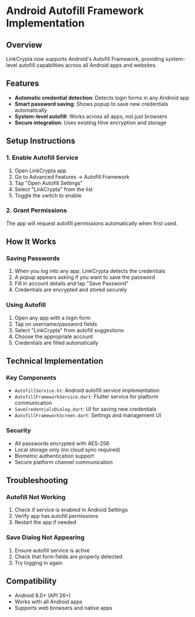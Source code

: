 # Android Autofill Framework Implementation

## Overview
LinkCrypta now supports Android's Autofill Framework, providing system-level autofill capabilities across all Android apps and websites.

## Features
- **Automatic credential detection**: Detects login forms in any Android app
- **Smart password saving**: Shows popup to save new credentials automatically
- **System-level autofill**: Works across all apps, not just browsers
- **Secure integration**: Uses existing Hive encryption and storage

## Setup Instructions

### 1. Enable Autofill Service
1. Open LinkCrypta app
2. Go to Advanced Features → Autofill Framework
3. Tap "Open Autofill Settings"
4. Select "LinkCrypta" from the list
5. Toggle the switch to enable

### 2. Grant Permissions
The app will request autofill permissions automatically when first used.

## How It Works

### Saving Passwords
1. When you log into any app, LinkCrypta detects the credentials
2. A popup appears asking if you want to save the password
3. Fill in account details and tap "Save Password"
4. Credentials are encrypted and stored securely

### Using Autofill
1. Open any app with a login form
2. Tap on username/password fields
3. Select "LinkCrypta" from autofill suggestions
4. Choose the appropriate account
5. Credentials are filled automatically

## Technical Implementation

### Key Components
- `AutofillService.kt`: Android autofill service implementation
- `AutofillFrameworkService.dart`: Flutter service for platform communication
- `SaveCredentialsDialog.dart`: UI for saving new credentials
- `AutofillFrameworkScreen.dart`: Settings and management UI

### Security
- All passwords encrypted with AES-256
- Local storage only (no cloud sync required)
- Biometric authentication support
- Secure platform channel communication

## Troubleshooting

### Autofill Not Working
1. Check if service is enabled in Android Settings
2. Verify app has autofill permissions
3. Restart the app if needed

### Save Dialog Not Appearing
1. Ensure autofill service is active
2. Check that form fields are properly detected
3. Try logging in again

## Compatibility
- Android 8.0+ (API 26+)
- Works with all Android apps
- Supports web browsers and native apps
